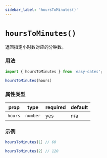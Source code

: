 ```yaml
---
sidebar_label: 'hoursToMinutes()'
---
```


# `hoursToMinutes()`

返回指定小时数对应的分钟数。

### 用法

```javascript
import { hoursToMinutes } from 'easy-dates';

hoursToMinutes(hours)
```

### 属性类型

| prop    | type     | required | default |
|---------|----------|----------|---------|
| `hours` | `number` | yes      | n/a     |

### 示例

```javascript
hoursToMinutes(1) // 60
```

```javascript
hoursToMinutes(2) // 120
```